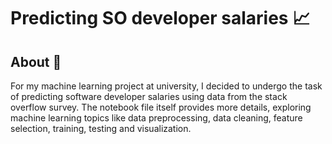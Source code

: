 # Predicting SO developer salaries :chart_with_upwards_trend:

## About :thought_balloon:
For my machine learning project at university, I decided to undergo the task of predicting software developer salaries using data from the stack overflow survey. 
The notebook file itself provides more details, exploring machine learning topics like data preprocessing, data cleaning, feature selection, training, testing and visualization.
